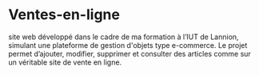 # Ventes-en-ligne
site web développé dans le cadre de ma formation à l’IUT de Lannion, simulant une plateforme de gestion d'objets type e-commerce. Le projet permet d’ajouter, modifier, supprimer et consulter des articles comme sur un véritable site de vente en ligne.
